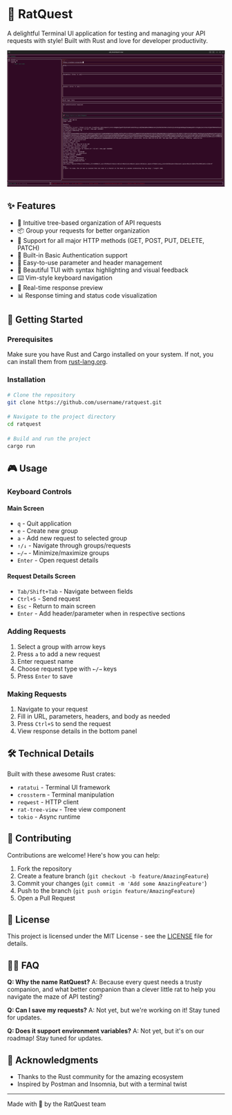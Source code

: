 # 🐀 RatQuest

A delightful Terminal UI application for testing and managing your API requests with style! Built with Rust and love for developer productivity.

![RatQuest Terminal UI](screenshots/main.png)

## ✨ Features

- 🌲 Intuitive tree-based organization of API requests
- 📦 Group your requests for better organization
- 🚀 Support for all major HTTP methods (GET, POST, PUT, DELETE, PATCH)
- 🔐 Built-in Basic Authentication support
- 📝 Easy-to-use parameter and header management
- 🎨 Beautiful TUI with syntax highlighting and visual feedback
- ⌨️ Vim-style keyboard navigation
- 🔄 Real-time response preview
- 📊 Response timing and status code visualization

## 🚀 Getting Started

### Prerequisites

Make sure you have Rust and Cargo installed on your system. If not, you can install them from [rust-lang.org](https://rust-lang.org).

### Installation

```bash
# Clone the repository
git clone https://github.com/username/ratquest.git

# Navigate to the project directory
cd ratquest

# Build and run the project
cargo run
```

## 🎮 Usage

### Keyboard Controls

#### Main Screen
- `q` - Quit application
- `e` - Create new group
- `a` - Add new request to selected group
- `↑/↓` - Navigate through groups/requests
- `←/→` - Minimize/maximize groups
- `Enter` - Open request details

#### Request Details Screen
- `Tab/Shift+Tab` - Navigate between fields
- `Ctrl+S` - Send request
- `Esc` - Return to main screen
- `Enter` - Add header/parameter when in respective sections

### Adding Requests

1. Select a group with arrow keys
2. Press `a` to add a new request
3. Enter request name
4. Choose request type with `←/→` keys
5. Press `Enter` to save

### Making Requests

1. Navigate to your request
2. Fill in URL, parameters, headers, and body as needed
3. Press `Ctrl+S` to send the request
4. View response details in the bottom panel

## 🛠 Technical Details

Built with these awesome Rust crates:
- `ratatui` - Terminal UI framework
- `crossterm` - Terminal manipulation
- `reqwest` - HTTP client
- `rat-tree-view` - Tree view component
- `tokio` - Async runtime

## 🤝 Contributing

Contributions are welcome! Here's how you can help:

1. Fork the repository
2. Create a feature branch (`git checkout -b feature/AmazingFeature`)
3. Commit your changes (`git commit -m 'Add some AmazingFeature'`)
4. Push to the branch (`git push origin feature/AmazingFeature`)
5. Open a Pull Request

## 📝 License

This project is licensed under the MIT License - see the [LICENSE](LICENSE) file for details.

## 🙋‍♂️ FAQ

**Q: Why the name RatQuest?**
A: Because every quest needs a trusty companion, and what better companion than a clever little rat to help you navigate the maze of API testing?

**Q: Can I save my requests?**
A: Not yet, but we're working on it! Stay tuned for updates.

**Q: Does it support environment variables?**
A: Not yet, but it's on our roadmap! Stay tuned for updates.

## 🎉 Acknowledgments

- Thanks to the Rust community for the amazing ecosystem
- Inspired by Postman and Insomnia, but with a terminal twist

---

Made with 🧀 by the RatQuest team
